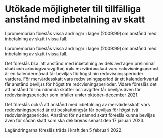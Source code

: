 # Utökade möjligheter till tillfälliga anstånd med inbetalning av skatt

I promemorian föreslås vissa ändringar i lagen (2009:99) om anstånd med inbetalning av skatt i vissa fall.

I promemorian föreslås vissa ändringar i lagen (2009:99) om anstånd med inbetalning av skatt i vissa fall.

Det föreslås bl.a. att anstånd med inbetalning av dels avdragen preliminär skatt och arbetsgivaravgifter, dels mervärdesskatt vars redovisningsperiod är en kalendermånad får beviljas för högst nio redovisningsperioder vardera. För mervärdesskatt vars redovisningsperiod är ett kalenderkvartal får anstånd beviljas för högst tre redovisningsperioder. Vidare föreslås det att anstånd för nu nämnda skatter och avgifter får beviljas även för redovisningsperioder som infaller under oktober–december 2021.

Det föreslås också att anstånd med inbetalning av mervärdesskatt vars redovisningsperiod är ett beskattningsår får beviljas för högst två redovisningsperioder. Anstånd för nu nämnd skatt föreslås kunna beviljas även för sådan skatt som ska deklareras senast den 17 januari 2023.

Lagändringarna föreslås träda i kraft den 5 februari 2022.
